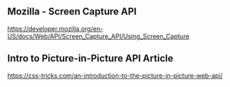 ## Mozilla - Screen Capture API

https://developer.mozilla.org/en-US/docs/Web/API/Screen_Capture_API/Using_Screen_Capture

## Intro to Picture-in-Picture API Article

https://css-tricks.com/an-introduction-to-the-picture-in-picture-web-api/

